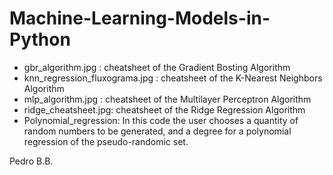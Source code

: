 # Machine-Learning-Models-in-Python

- gbr_algorithm.jpg	: cheatsheet of the Gradient Bosting Algorithm
- knn_regression_fluxograma.jpg	: cheatsheet of the K-Nearest Neighbors Algorithm
- mlp_algorithm.jpg	: cheatsheet of the Multilayer Perceptron Algorithm
- ridge_cheatsheet.jpg: cheatsheet of the Ridge Regression Algorithm
- Polynomial_regression: In this code the user chooses a quantity of random numbers to be generated, and a degree for a polynomial regression of the pseudo-randomic set.

Pedro B.B.
